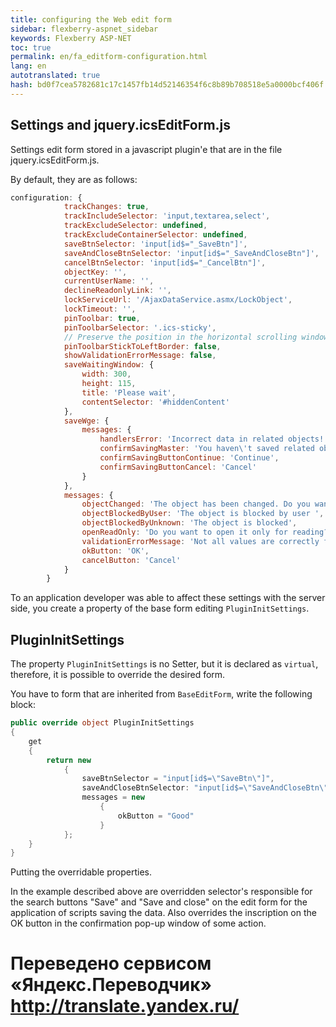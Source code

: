 ```yaml
--- 
title: configuring the Web edit form 
sidebar: flexberry-aspnet_sidebar 
keywords: Flexberry ASP-NET 
toc: true 
permalink: en/fa_editform-configuration.html 
lang: en 
autotranslated: true 
hash: bd0f7cea5782681c17c1457fb14d52146354f6c8b89b708518e5a0000bcf406f 
--- 
```


## Settings and jquery.icsEditForm.js 

Settings edit form stored in a javascript plugin'e that are in the file jquery.icsEditForm.js. 

By default, they are as follows: 

```javascript
configuration: {
            trackChanges: true,
            trackIncludeSelector: 'input,textarea,select',
            trackExcludeSelector: undefined,
            trackExcludeContainerSelector: undefined,
            saveBtnSelector: 'input[id$="_SaveBtn"]',
            saveAndCloseBtnSelector: 'input[id$="_SaveAndCloseBtn"]',
            cancelBtnSelector: 'input[id$="_CancelBtn"]',
            objectKey: '',
            currentUserName: '',
            declineReadonlyLink: '',
            lockServiceUrl: '/AjaxDataService.asmx/LockObject',
            lockTimeout: '',
            pinToolbar: true,
            pinToolbarSelector: '.ics-sticky',
            // Preserve the position in the horizontal scrolling window, false for performance reasons 
            pinToolbarStickToLeftBorder: false,
            showValidationErrorMessage: false,
            saveWaitingWindow: {
                width: 300,
                height: 115,
                title: 'Please wait',
                contentSelector: '#hiddenContent'
            },
            saveWge: {
                messages: {
                    handlersError: 'Incorrect data in related objects!',
                    confirmSavingMaster: 'You haven\'t saved related objects. Do you want to continue saving master object?',
                    confirmSavingButtonContinue: 'Continue',
                    confirmSavingButtonCancel: 'Cancel'
                }
            },
            messages: {
                objectChanged: 'The object has been changed. Do you want to save changes?',
                objectBlockedByUser: 'The object is blocked by user ',
                objectBlockedByUnknown: 'The object is blocked',
                openReadOnly: 'Do you want to open it only for reading?',
                validationErrorMessage: 'Not all values are correctly filled',
                okButton: 'OK',
                cancelButton: 'Cancel'
            }
        }
``` 

To an application developer was able to affect these settings with the server side, you create a property of the base form editing `PluginInitSettings`. 

## PluginInitSettings 

The property `PluginInitSettings` is no Setter, but it is declared as `virtual`, therefore, it is possible to override the desired form. 

You have to form that are inherited from `BaseEditForm`, write the following block: 

```csharp
public override object PluginInitSettings
{
    get 
    { 
        return new
            {
                saveBtnSelector = "input[id$=\"SaveBtn\"]",
                saveAndCloseBtnSelector: "input[id$=\"SaveAndCloseBtn\"]",
                messages = new 
                    {
                        okButton = "Good"
                    }        
            };
    }
}
``` 

Putting the overridable properties. 

In the example described above are overridden selector's responsible for the search buttons "Save" and "Save and close" on the edit form for the application of scripts saving the data. Also overrides the inscription on the OK button in the confirmation pop-up window of some action. 



 # Переведено сервисом «Яндекс.Переводчик» http://translate.yandex.ru/